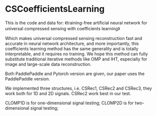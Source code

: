 # CSCoefficientsLearning

This is the code and data for:
《training-free artificial neural network for universal compressed sensing with coefficients learning》

Which makes universal compressed sensing reconstruction fast and accurate in neural network architecture, and more importantly, this coefficients learning method has the same generality and is totally interpretable, and it requires no training. We hope this method can fully substitute traditional iterative methods like OMP and IHT, especially for image and large-scale data reconstruction.


Both PaddlePaddle and Pytorch version are given, our paper uses the PaddlePaddle version.

We implemented three structures, i.e. CSRec1, CSRec2 and CSRec3, they work both for 1D and 2D signals. CSRec2 work best in our test.


CLOMP1D is for one-dimensional signal testing;
CLOMP2D is for two-dimensional signal testing;



